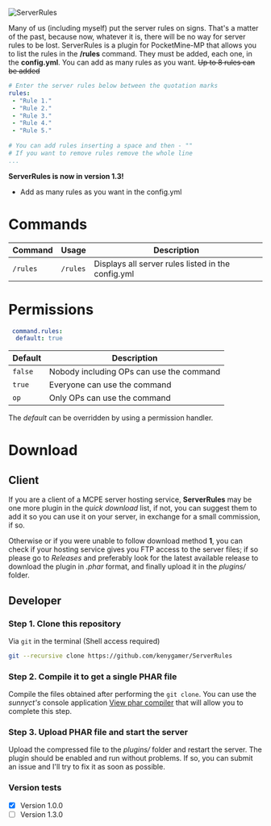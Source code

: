 ![ServerRules](http://preview.ibb.co/fnsoha/IMG_0028.png)

Many of us (including myself) put the server rules on signs. That's a matter of the past, because now, whatever it is, there will be no way for server rules to be lost. ServerRules is a plugin for PocketMine-MP that allows you to list the rules in the **/rules** command. They must be added, each one, in the **config.yml**. You can add as many rules as you want. ~~Up to 8 rules can be added~~

```yml
# Enter the server rules below between the quotation marks
rules:
 - "Rule 1."
 - "Rule 2."
 - "Rule 3."
 - "Rule 4."
 - "Rule 5."
 
# You can add rules inserting a space and then - ""
# If you want to remove rules remove the whole line
...
```

**ServerRules is now in version 1.3!**
- Add as many rules as you want in the config.yml

# Commands
| Command | Usage | Description |
| ------- |  ----- | ----------- |
| `/rules` | `/rules` | Displays all server rules listed in the config.yml |

# Permissions
```yml
 command.rules:
  default: true
  ```
  
  | Default | Description |
  | ------- | ----------- |
  | ```false``` | Nobody including OPs can use the command |
  | ``` true ``` | Everyone can use the command |
  | ``` op ``` | Only OPs can use the command |

The *default* can be overridden by using a permission handler.

# Download

## Client

If you are a client of a MCPE server hosting service, **ServerRules** may be one more plugin in the *quick download* list, if not, you can suggest them to add it so you can use it on your server, in exchange for a small commission, if so.

Otherwise or if you were unable to follow download method **1**, you can check if your hosting service gives you FTP access to the server files; if so please go to *Releases* and preferably look for the latest available release to download the plugin in *.phar* format, and finally upload it in the *plugins/* folder.
 
## Developer

### Step 1. Clone this repository

Via ```git``` in the terminal (Shell access required)

```sh
git --recursive clone https://github.com/kenygamer/ServerRules
```

### Step 2. Compile it to get a single PHAR file

Compile the files obtained after performing the `git clone`. You can use the *sunnyct's* console application [View phar compiler](https://github.com/sunnyct/phar-compiler) that will allow you to complete this step.

### Step 3. Upload PHAR file and start the server

Upload the compressed file to the *plugins/* folder and restart the server. The plugin should be enabled and run without problems. If so, you can submit an issue and I'll try to fix it as soon as possible.

### Version tests
- [X] Version 1.0.0
- [ ] Version 1.3.0
